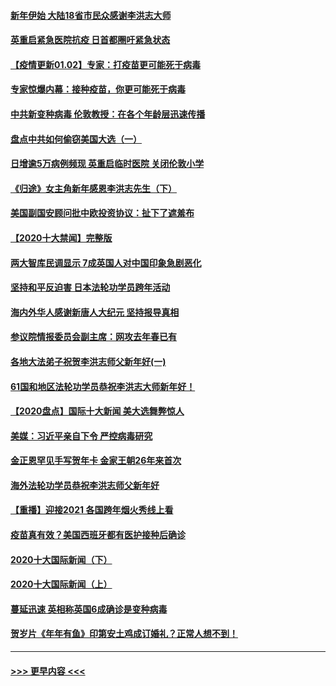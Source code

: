 #### [新年伊始 大陆18省市民众感谢李洪志大师](../pages/prog202/a103023256.md?t=01030501) 
#### [英重启紧急医院抗疫 日首都圈吁紧急状态](../pages/prog202/a103023262.md?t=01030501) 
#### [【疫情更新01.02】专家：打疫苗更可能死于病毒](../pages/prog202/a103020001.md?t=01030501) 
#### [专家惊爆内幕：接种疫苗，你更可能死于病毒](../pages/prog202/a103023064.md?t=01030501) 
#### [中共新变种病毒 伦敦教授：在各个年龄层迅速传播](../pages/prog202/a103022988.md?t=01030501) 
#### [盘点中共如何偷窃美国大选（一）](../pages/prog202/a103022824.md?t=01030501) 
#### [日增逾5万病例频现 英重启临时医院 关闭伦敦小学](../pages/prog202/a103022811.md?t=01030501) 
#### [《归途》女主角新年感恩李洪志先生（下）](../pages/prog202/a103022765.md?t=01030501) 
#### [美国副国安顾问批中欧投资协议：扯下了遮羞布](../pages/prog202/a103022705.md?t=01030501) 
#### [【2020十大禁闻】完整版](../pages/prog202/a103022702.md?t=01030501) 
#### [两大智库民调显示 7成英国人对中国印象急剧恶化](../pages/prog202/a103022686.md?t=01030501) 
#### [坚持和平反迫害  日本法轮功学员跨年活动](../pages/prog202/a103022530.md?t=01030501) 
#### [海内外华人感谢新唐人大纪元 坚持报导真相](../pages/prog202/a103022538.md?t=01030501) 
#### [参议院情报委员会副主席：网攻去年春已有](../pages/prog202/a103022535.md?t=01030501) 
#### [各地大法弟子祝贺李洪志师父新年好(一)](../pages/prog202/a103022456.md?t=01030501) 
#### [61国和地区法轮功学员恭祝李洪志大师新年好！](../pages/prog202/a103022268.md?t=01030501) 
#### [【2020盘点】国际十大新闻 美大选舞弊惊人](../pages/prog202/a103022226.md?t=01030501) 
#### [美媒：习近平亲自下令 严控病毒研究](../pages/prog202/a103022179.md?t=01030501) 
#### [金正恩罕见手写贺年卡 金家王朝26年来首次](../pages/prog202/a103022106.md?t=01030501) 
#### [海外法轮功学员恭祝李洪志师父新年好](../pages/prog202/a103022043.md?t=01030501) 
#### [【重播】迎接2021 各国跨年烟火秀线上看](../pages/prog202/a103021776.md?t=01030501) 
#### [疫苗真有效？美国西班牙都有医护接种后确诊](../pages/prog202/a103021963.md?t=01030501) 
#### [2020十大国际新闻（下）](../pages/prog202/a103021915.md?t=01030501) 
#### [2020十大国际新闻（上）](../pages/prog202/a103021902.md?t=01030501) 
#### [蔓延迅速 英相称英国6成确诊是变种病毒](../pages/prog202/a103021895.md?t=01030501) 
#### [贺岁片《年年有鱼》印第安土鸡成订婚礼？正常人想不到！](../pages/prog202/a103021631.md?t=01030501) 

----
#### [ >>> 更早内容 <<< ](../indexes/prog202-earlier.md)
